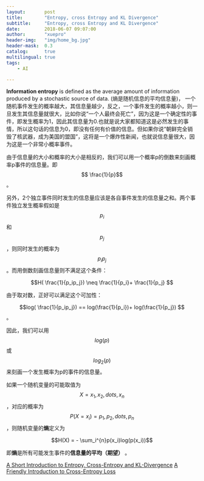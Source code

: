 ```yaml
---
layout:       post
title:        "Entropy, cross Entropy and KL Divergence"
subtitle:     "Entropy, cross Entropy and KL Divergence"
date:         2018-06-07 09:07:00
author:       "xuepro"
header-img:   "img/home_bg.jpg"
header-mask:  0.3
catalog:      true
multilingual: true
tags:
    - AI
    
---
```


**Information entropy** is defined as the average amount of information produced by a stochastic source of data.
(熵是随机信息的平均信息量)， 一个随机事件发生的概率越大，其信息量越少，反之，一个事件发生的概率越小，则一旦发生其信息量就很大，比如你说“一个人最终会死亡”，因为这是一个确定性的事件，即发生概率为1，因此其信息量为0.也就是说大家都知道这是必然发生的事情，所以这句话的信息为0，即没有任何有价值的信息。但如果你说“朝鲜完全销毁了核武器，成为美国的盟国”，这将是一个爆炸性新闻，也就说信息量很大，因为这是一个非常小概率事件。

由于信息量的大小和概率的大小是相反的，我们可以用一个概率p的倒数来刻画概率p事件的信息量。即$$ \frac{1}{p}$$。

另外，2个独立事件同时发生的信息量应该是各自事件发生的信息量之和。两个事件独立发生概率假如是$$p_i$$和$$p_j$$，则同时发生的概率为$$p_ip_j$$。而用倒数刻画信息量则不满足这个条件：

 $$H( \frac{1}{p_ip_j}) \neq \frac{1}{p_i}+ \frac{1}{p_j} $$
 
 由于取对数，正好可以满足这个可加性：
 
 $$log( \frac{1}{p_ip_j}) == log(\frac{1}{p_i})+ log(\frac{1}{p_j}) $$。
 
 因此，我们可以用$$log(p)$$或$$log_2(p)$$来刻画一个发生概率为p的事件的信息量。
 
 如果一个随机变量的可能取值为$$X = {x_1,x_2,dots,x_n}$$，对应的概率为$$P(X=x_i) = {p_1,p_2,dots,p_n}$$，则随机变量的**熵**定义为
 
 $$H(X)  = - \sum_i^{n}p(x_i)log(p(x_i))$$
 
 即**熵**是所有可能发生事件的**信息量的平均（期望）** 。
 
[A Short Introduction to Entropy, Cross-Entropy and KL-Divergence](https://www.youtube.com/watch?v=ErfnhcEV1O8)
[A Friendly Introduction to Cross-Entropy Loss](https://rdipietro.github.io/friendly-intro-to-cross-entropy-loss/)
